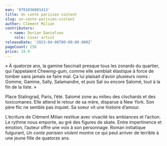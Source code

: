 ```yaml
---
ean: '9791036001413'
title: Un conte parisien violent
slug: un-conte-parisien-violent
author: Clément Milian
contributors:
  - name: Dorian Danielsen
    role: Cover artist
releaseDate: '2023-04-06T00:00:00.000Z'
pageCount: 256
price: 19.9
---
```


« À quatorze ans, la gamine fascinait presque tous les zonards du quartier, qui l’appelaient Chewing-gum, comme elle semblait élastique à force de tomber sans jamais se faire mal. Ça lui plaisait d’avoir plusieurs noms : Gomme, Gamine, Sally, Salamandre, et puis Sal ou encore Salomé, tout à la fin de la liste. »

Place Stalingrad, Paris, l’été.
Salomé zone au milieu des clochards et des toxicomanes. Elle attend le retour de sa mère, disparue à New York. Son père flic ne semble pas inquiet. Sa soeur vit une histoire d’amour.

L’écriture de Clément Milian restitue avec vivacité les ambiances et l’action. Le rythme nous emporte, au gré des figures de skate. Entre impertinence et émotion, l’auteur offre une voix à son personnage.
Roman initiatique fulgurant, *Un conte parisien violent* montre ce qui peut arriver de terrible à une jeune fille de quatorze ans.
